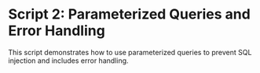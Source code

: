 # Script 2: Parameterized Queries and Error Handling

This script demonstrates how to use parameterized queries to prevent SQL injection and includes error handling.
